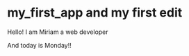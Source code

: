 # my_first_app and my first edit
<p>Hello! I am Miriam a web developer</p>
<p>And today is Monday!!</p>
